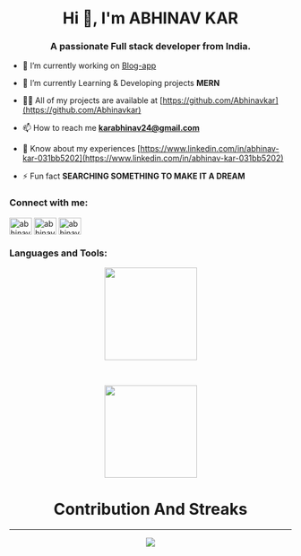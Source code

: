 <h1 align="center">Hi 👋, I'm ABHINAV KAR</h1>
<h3 align="center">A passionate Full stack developer from India.</h3>


- 🔭 I’m currently working on [Blog-app](https://github.com/Abhinavkar/SITHUB)

- 🌱 I’m currently Learning & Developing projects **MERN**

- 👨‍💻 All of my projects are available at [https://github.com/Abhinavkar](https://github.com/Abhinavkar)

- 📫 How to reach me **karabhinav24@gmail.com**

- 📄 Know about my experiences [https://www.linkedin.com/in/abhinav-kar-031bb5202](https://www.linkedin.com/in/abhinav-kar-031bb5202)

- ⚡ Fun fact **SEARCHING SOMETHING TO MAKE IT A DREAM**

<h3 align="left">Connect with me:</h3>
<p align="left">
<a href="https://fb.com/abhinavkar" target="blank"><img align="center" src="https://raw.githubusercontent.com/rahuldkjain/github-profile-readme-generator/master/src/images/icons/Social/facebook.svg" alt="abhinav kar" height="30" width="40" /></a>
<a href="https://instagram.com/abhinav_kar" target="blank"><img align="center" src="https://raw.githubusercontent.com/rahuldkjain/github-profile-readme-generator/master/src/images/icons/Social/instagram.svg" alt="abhinav_kar" height="30" width="40" /></a>
<a href="https://www.hackerrank.com/abhinavkar" target="blank"><img align="center" src="https://raw.githubusercontent.com/rahuldkjain/github-profile-readme-generator/master/src/images/icons/Social/hackerrank.svg" alt="abhinav kar" height="30" width="40" /></a>
</p>

<h3 align="left">Languages and Tools:</h3>
<p align = "center">
<img align = "center" src="https://github-readme-stats.vercel.app/api?username=Abhinavkar&show_icons=true&bg_color=0d1117&text_color=FFF&border_color=444&title_color=00BFFF" height="165"></p>
<br>
<center>
<p align = "center"><img align = "center" src="https://github-readme-stats.vercel.app/api/top-langs/?username=Abhinavkar&layout=compact&bg_color=0d1117&text_color=FFF&border_color=444&title_color=00BFFF"  height="165"></p>
<h1 align = "center" >Contribution And Streaks </h1>
<hr>

<p align = "center" ><a href="https://git.io/streak-stats">
    <img align = "center" src="http://github-readme-streak-stats.herokuapp.com?user=Abhinavkar&theme=react&background=0d1117&border=666">
  </a></p>
